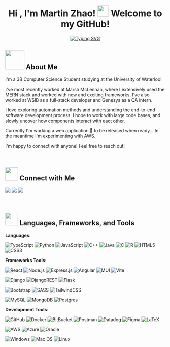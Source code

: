 
<h1 align="center"><b>Hi , I'm Martin Zhao! </b><img src="https://media.giphy.com/media/hvRJCLFzcasrR4ia7z/giphy.gif" width="35"> Welcome to my GitHub! </h1>


<!------------------------------------------------------------------------------------------------------------------------------------------------->
<p align="center">
  <a align="center" <a href="https://git.io/typing-svg"><img src="https://readme-typing-svg.herokuapp.com?font=Fira+Code&duration=3000&pause=1000&center=true&vCenter=true&width=435&lines=Computer+Science+Student.;Full+Stack+Developer.;Active+Learner." alt="Typing SVG" /></a>
  </a>
</p>


<!------------------------------------------------------------------------------------------------------------------------------------------------->
<h2> <img src="https://media.giphy.com/media/j0HjChGV0J44KrrlGv/giphy.gif" width ="60"> About Me </h2>

I'm a 3B Computer Science Student studying at the University of Waterloo! 

I've most recently worked at Marsh McLennan, where I extensively used the MERN stack and worked with new and exciting frameworks. I've also worked at WSIB as a full-stack developer and Genesys as a QA intern.

I love exploring automation methods and understanding the end-to-end software development process. I hope to work with large code bases, and slowly uncover how components interact with eact other. 

Currently I'm working a web application :hand_over_mouth: to be released when ready... In the meantime I'm experimenting with AWS.

I'm happy to connect with anyone! Feel free to reach out!

<!------------------------------------------------------------------------------------------------------------------------------------------------->
<br>
<h2> <img src="https://media.giphy.com/media/v1.Y2lkPTc5MGI3NjExN2c5bXIwaWt5enZxYWpyazI1OGQ2NTB0d2c4bmk3eGdzbjYyczM4YSZlcD12MV9pbnRlcm5hbF9naWZfYnlfaWQmY3Q9cw/d8Zdh9VJe3piTQ5EPj/giphy.gif" width ="40"> Connect with Me </h2>

<a href="mailto:m249zhao@uwaterloo.ca"><img src="https://img.shields.io/badge/Outlook-0078D4?style=for-the-badge&logo=microsoft-outlook&logoColor=white"></a>
<a href="https://www.linkedin.com/in/martin-zha28/"><img src="https://img.shields.io/badge/LinkedIn-0077B5?style=for-the-badge&logo=linkedin&logoColor=white"></a> 
<a href="mailto:martinzha28@gmail.com"><img src="https://img.shields.io/badge/Gmail-D14836?style=for-the-badge&logo=gmail&logoColor=white"></a> 



<!------------------------------------------------------------------------------------------------------------------------------------------------->
<br>
<h2> <img src="https://media2.giphy.com/media/QssGEmpkyEOhBCb7e1/giphy.gif?cid=ecf05e47a0n3gi1bfqntqmob8g9aid1oyj2wr3ds3mg700bl&rid=giphy.gif" width ="40"> Languages, Frameworks, and Tools </h2>

**Languages**:

  ![TypeScript](https://img.shields.io/badge/TypeScript-3178C6.svg?style=for-the-badge&logo=TypeScript&logoColor=white)
  ![Python](https://img.shields.io/badge/Python%20-%2314354C.svg?style=for-the-badge&logo=python&logoColor=white)
  ![JavaScript](https://img.shields.io/badge/JavaScript%20-%23F7DF1E.svg?style=for-the-badge&logo=javascript&logoColor=black)
  ![C++](https://img.shields.io/badge/C++%20-%2300599C.svg?style=for-the-badge&logo=c%2B%2B&logoColor=white)
  ![Java](https://img.shields.io/badge/java-%23ED8B00.svg?style=for-the-badge&logo=openjdk&logoColor=white)
  ![C](https://img.shields.io/badge/C%20-%232370ED.svg?style=for-the-badge&logo=c&logoColor=white)
  ![R](https://img.shields.io/badge/R-276DC3?style=for-the-badge&logo=r&logoColor=white)
  ![HTML5](https://img.shields.io/badge/HTML5%20-%23E34F26.svg?style=for-the-badge&logo=html5&logoColor=white)
  ![CSS3](https://img.shields.io/badge/CSS%20-%231572B6.svg?style=for-the-badge&logo=css3&logoColor=white)

**Frameworks Tools**:


  ![React](https://img.shields.io/badge/React-20232A?style=for-the-badge&logo=react&logoColor=61DAFB)
  ![Node.js](https://img.shields.io/badge/Node.js-43853D?style=for-the-badge&logo=node.js&logoColor=white)
  ![Express.js](https://img.shields.io/badge/express.js-%23404d59.svg?style=for-the-badge&logo=express&logoColor=%2361DAFB)
  ![Angular](https://img.shields.io/badge/angular-%23DD0031.svg?style=for-the-badge&logo=angular&logoColor=white)
  ![MUI](https://img.shields.io/badge/MUI-%230081CB.svg?style=for-the-badge&logo=mui&logoColor=white)
  ![Vite](https://img.shields.io/badge/vite-%23646CFF.svg?style=for-the-badge&logo=vite&logoColor=white)
  
  ![Django](https://img.shields.io/badge/django-%23092E20.svg?style=for-the-badge&logo=django&logoColor=white)
  ![DjangoREST](https://img.shields.io/badge/DJANGO-REST-ff1709?style=for-the-badge&logo=django&logoColor=white&color=ff1709&labelColor=gray)
  ![Flask](https://img.shields.io/badge/flask-%23000.svg?style=for-the-badge&logo=flask&logoColor=white)
  
  ![Bootstrap](https://img.shields.io/badge/bootstrap-%238511FA.svg?style=for-the-badge&logo=bootstrap&logoColor=white)
  ![SASS](https://img.shields.io/badge/SASS-hotpink.svg?style=for-the-badge&logo=SASS&logoColor=white)
  ![TailwindCSS](https://img.shields.io/badge/tailwindcss-%2338B2AC.svg?style=for-the-badge&logo=tailwind-css&logoColor=white)

  
  ![MySQL](https://img.shields.io/badge/MySQL-00000F?style=for-the-badge&logo=mysql&logoColor=white)
  ![MongoDB](https://img.shields.io/badge/MongoDB-%234ea94b.svg?style=for-the-badge&logo=mongodb&logoColor=white)
  ![Postgres](https://img.shields.io/badge/postgres-%23316192.svg?style=for-the-badge&logo=postgresql&logoColor=white)

**Development Tools**:
  
  ![GitHub](https://img.shields.io/badge/github-%23121011.svg?style=for-the-badge&logo=github&logoColor=white)
  ![Docker](https://img.shields.io/badge/Docker-2496ED.svg?style=for-the-badge&logo=Docker&logoColor=white)
  ![BitBucket](https://img.shields.io/badge/Bitbucket-0747a6?style=for-the-badge&logo=bitbucket&logoColor=white)
  ![Postman](https://img.shields.io/badge/Postman-FF6C37?style=for-the-badge&logo=postman&logoColor=white)
  ![Datadog](https://img.shields.io/badge/datadog-%23632CA6.svg?style=for-the-badge&logo=datadog&logoColor=white)
  ![Figma](https://img.shields.io/badge/figma-%23F24E1E.svg?style=for-the-badge&logo=figma&logoColor=white)
  ![LaTeX](https://img.shields.io/badge/latex-%23008080.svg?style=for-the-badge&logo=latex&logoColor=white)

  ![AWS](https://img.shields.io/badge/AWS-%23FF9900.svg?style=for-the-badge&logo=amazon-aws&logoColor=white)
  ![Azure](https://img.shields.io/badge/azure-%230072C6.svg?style=for-the-badge&logo=microsoftazure&logoColor=white)
  ![Oracle](https://img.shields.io/badge/Oracle-F80000?style=for-the-badge&logo=oracle&logoColor=white)

  ![Windows](https://img.shields.io/badge/Windows-0078D6?style=for-the-badge&logo=windows&logoColor=white)
  ![Mac OS](https://img.shields.io/badge/mac%20os-000000?style=for-the-badge&logo=apple&logoColor=white)
  ![Linux](https://img.shields.io/badge/Linux-FCC624?style=for-the-badge&logo=linux&logoColor=black)
  
<!-- https://github.com/Ileriayo/markdown-badges?tab=readme-ov-file -->

